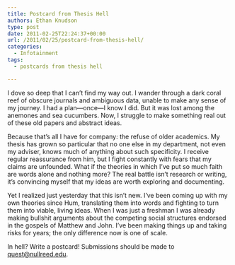 ```yaml
---
title: Postcard from Thesis Hell
authors: Ethan Knudson
type: post
date: 2011-02-25T22:24:37+00:00
url: /2011/02/25/postcard-from-thesis-hell/
categories:
  - Infotainment
tags:
  - postcards from thesis hell

---
```

I dove so deep that I can’t find my way out. I wander through a dark coral reef of obscure journals and ambiguous data, unable to make any sense of my journey. I had a plan—once—I know I did. But it was lost among the anemones and sea cucumbers. Now, I struggle to make something real out of these old papers and abstract ideas.

Because that’s all I have for company: the refuse of older academics. My thesis has grown so particular that no one else in my department, not even my adviser, knows much of anything about such specificity. I receive regular reassurance from him, but I fight constantly with fears that my claims are unfounded. What if the theories in which I’ve put so much faith are words alone and nothing more? The real battle isn’t research or writing, it’s convincing myself that my ideas are worth exploring and documenting.

Yet I realized just yesterday that this isn’t new. I’ve been coming up with my own theories since Hum, translating them into words and fighting to turn them into viable, living ideas. When I was just a freshman I was already making bullshit arguments about the competing social structures endorsed in the gospels of Matthew and John. I’ve been making things up and taking risks for years; the only difference now is one of scale.

In hell? Write a postcard! Submissions should be made to [&#x71;&#x75;&#x65;&#x73;&#x74;&#x40;<span class="oe_displaynone">null</span>&#x72;&#x65;&#x65;&#x64;&#x2e;&#x65;&#x64;&#x75;][1].

 [1]: mailto:&#x71;&#x75;&#x65;&#x73;&#x74;&#x40;&#x72;&#x65;&#x65;&#x64;&#x2e;&#x65;&#x64;&#x75;